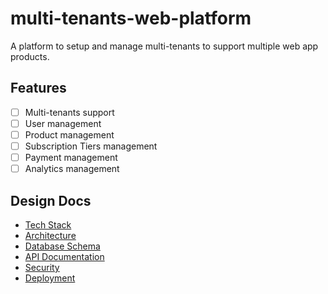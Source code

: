 # multi-tenants-web-platform

A platform to setup and manage  multi-tenants to support multiple web app products.

## Features

- [ ] Multi-tenants support
- [ ] User management
- [ ] Product management
- [ ] Subscription Tiers management
- [ ] Payment management
- [ ] Analytics management

## Design Docs

- [Tech Stack](./design-docs/tech-stack.md)
- [Architecture](./design-docs/architecture.md)
- [Database Schema](./design-docs/database-schema.md)
- [API Documentation](./design-docs/api-documentation.md)
- [Security](./design-docs/security.md)
- [Deployment](./design-docs/deployment.md)
